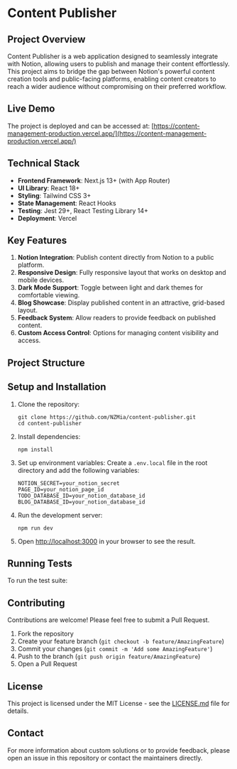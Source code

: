 # Content Publisher

## Project Overview

Content Publisher is a web application designed to seamlessly integrate with Notion, allowing users to publish and manage their content effortlessly. This project aims to bridge the gap between Notion's powerful content creation tools and public-facing platforms, enabling content creators to reach a wider audience without compromising on their preferred workflow.

## Live Demo

The project is deployed and can be accessed at: [https://content-management-production.vercel.app/](https://content-management-production.vercel.app/)

## Technical Stack

- **Frontend Framework**: Next.js 13+ (with App Router)
- **UI Library**: React 18+
- **Styling**: Tailwind CSS 3+
- **State Management**: React Hooks
- **Testing**: Jest 29+, React Testing Library 14+
- **Deployment**: Vercel

## Key Features

1. **Notion Integration**: Publish content directly from Notion to a public platform.
2. **Responsive Design**: Fully responsive layout that works on desktop and mobile devices.
3. **Dark Mode Support**: Toggle between light and dark themes for comfortable viewing.
4. **Blog Showcase**: Display published content in an attractive, grid-based layout.
5. **Feedback System**: Allow readers to provide feedback on published content.
6. **Custom Access Control**: Options for managing content visibility and access.

## Project Structure

## Setup and Installation

1. Clone the repository:
   ```
   git clone https://github.com/NZMia/content-publisher.git
   cd content-publisher
   ```

2. Install dependencies:
   ```
   npm install
   ```

3. Set up environment variables:
   Create a `.env.local` file in the root directory and add the following variables:
   ```
   NOTION_SECRET=your_notion_secret
   PAGE_ID=your_notion_page_id
   TODO_DATABASE_ID=your_notion_database_id
   BLOG_DATABASE_ID=your_notion_database_id

   ```

4. Run the development server:
   ```
   npm run dev
   ```

5. Open [http://localhost:3000](http://localhost:3000) in your browser to see the result.

## Running Tests

To run the test suite:

## Contributing

Contributions are welcome! Please feel free to submit a Pull Request.

1. Fork the repository
2. Create your feature branch (`git checkout -b feature/AmazingFeature`)
3. Commit your changes (`git commit -m 'Add some AmazingFeature'`)
4. Push to the branch (`git push origin feature/AmazingFeature`)
5. Open a Pull Request

## License

This project is licensed under the MIT License - see the [LICENSE.md](LICENSE.md) file for details.

## Contact

For more information about custom solutions or to provide feedback, please open an issue in this repository or contact the maintainers directly.